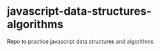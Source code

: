 # javascript-data-structures-algorithms

Repo to practice javascript data structures and algorithms
